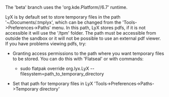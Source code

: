 The 'beta' branch uses the 'org.kde.Platform//6.7' runtime.

LyX is by default set to store temporary files in the path '~/Documents/.tmplyx', which can be changed from the 'Tools->Preferences->Paths' menu. In this path, LyX stores pdfs, if it is not accessible it will use the '/tpm' folder. The path must be accessible from outside the sandbox or it will not be possible to use an external pdf viewer.
If you have problems viewing pdfs, try:
- Granting access permissions to the path where you want temporary files to be stored. You can do this with 'Flatseal' or with commands:
  - sudo flatpak override org.lyx.LyX --filesystem=path_to_temporary_directory

- Set that path for temporary files in LyX 'Tools->Preferences->Paths->Temporary directory'
